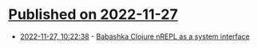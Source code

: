 # [Published on 2022-11-27](index.md)

* [2022-11-27, 10:22:38](https://news.ycombinator.com/item?id=33761877) - [Babashka Clojure nREPL as a system interface](https://yogthos.net/posts/2022-11-26-nREPL-system-interaction.html)
